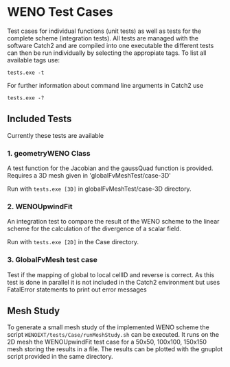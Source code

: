 # WENO Test Cases

Test cases for individual functions (unit tests) as well as 
tests for the complete scheme (integration tests). All tests are 
managed with the software Catch2 and are compiled into one executable
the different tests can then be run individually by selecting the 
appropiate tags. To list all available tags use:

    tests.exe -t 

For further information about command line arguments in Catch2 use 

    tests.exe -?

## Included Tests

Currently these tests are available

### 1. geometryWENO Class

A test function for the Jacobian and the gaussQuad function is provided.
Requires a 3D mesh given in 'globalFvMeshTest/case-3D'

Run with `tests.exe [3D]` in globalFvMeshTest/case-3D directory.


### 2. WENOUpwindFit

An integration test to compare the result of the WENO scheme to the linear scheme
for the calculation of the divergence of a scalar field. 

Run with `tests.exe [2D]` in the Case directory.

### 3. GlobalFvMesh test case

Test if the mapping of global to local cellID and reverse is correct. As this test
is done in parallel it is not included in the Catch2 environment but uses 
FatalError statements to print out error messages

## Mesh Study

To generate a small mesh study of the implemented WENO scheme the script
`WENOEXT/tests/Case/runMeshStudy.sh` can be executed. It runs on the 2D mesh 
the WENOUpwindFit test case for a 50x50, 100x100, 150x150 mesh storing the results
in a file. The results can be plotted with the gnuplot script provided in the same 
directory. 


